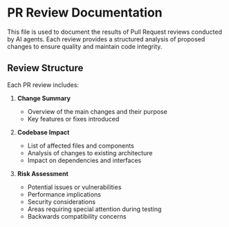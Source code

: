 # PR Review Documentation

This file is used to document the results of Pull Request reviews conducted by AI agents. Each review provides a structured analysis of proposed changes to ensure quality and maintain code integrity.

## Review Structure

Each PR review includes:

1. **Change Summary**
   - Overview of the main changes and their purpose
   - Key features or fixes introduced

2. **Codebase Impact**
   - List of affected files and components
   - Analysis of changes to existing architecture
   - Impact on dependencies and interfaces

3. **Risk Assessment**
   - Potential issues or vulnerabilities
   - Performance implications
   - Security considerations
   - Areas requiring special attention during testing
   - Backwards compatibility concerns
